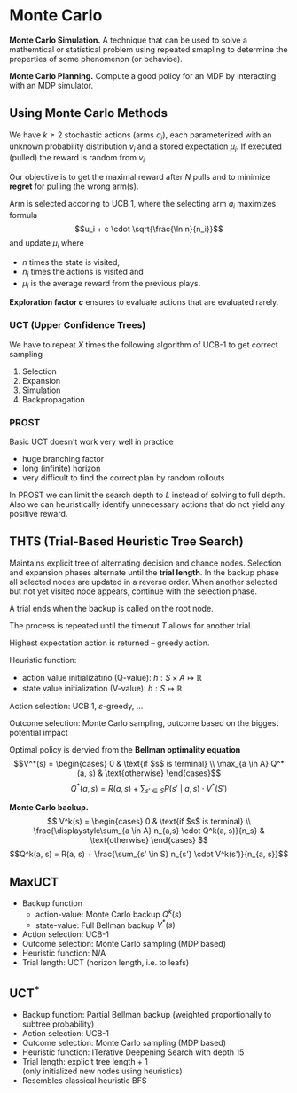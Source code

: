 # Monte Carlo

**Monte Carlo Simulation.** A technique that can be used to solve a mathemtical or statistical problem using repeated smapling to determine the properties of some phenomenon (or behavioe).

**Monte Carlo Planning.** Compute a good policy for an MDP by interacting with an MDP simulator.

## Using Monte Carlo Methods

We have $k \geq 2$ stochastic actions (arms $a_i$), each parameterized with an unknown probability distribution $v_i$ and a stored expectation $\mu_i$. If executed (pulled) the reward is random from $v_i$.

Our objective is to get the maximal reward after $N$ pulls and to minimize **regret** for pulling the wrong arm(s).

Arm is selected accoring to UCB 1, where the selecting arm $a_i$ maximizes formula
$$u_i + c \cdot \sqrt{\frac{\ln n}{n_i}}$$
and update $\mu_i$ where

* $n$ times the state is visited,
* $n_i$ times the actions is visited and
* $\mu_i$ is the average reward from the previous plays.

**Exploration factor $c$** ensures to evaluate actions that are evaluated rarely.

### UCT (Upper Confidence Trees)

We have to repeat $X$ times the following algorithm of UCB-1 to get correct sampling

1. Selection
2. Expansion
3. Simulation
4. Backpropagation

### PROST

Basic UCT doesn't work very well in practice

* huge branching factor
* long (infinite) horizon
* very difficult to find the correct plan by random rollouts

In PROST we can limit the search depth to $L$ instead of solving to full depth. Also we can heuristically identify unnecessary actions that do not yield any positive reward.

## THTS (Trial-Based Heuristic Tree Search)

Maintains explicit tree of alternating decision and chance nodes. Selection and expansion phases alternate until the **trial length**. In the backup phase all selected nodes are updated in a reverse order. When another selected but not yet visited node appears, continue with the selection phase.

A trial ends when the backup is called on the root node.

The process is repeated until the timeout $T$ allows for another trial.

Highest expectation action is returned – greedy action.

Heuristic function:

* action value initializatino (Q-value): $h: S \times A \mapsto \mathbb{R}$
* state value initialization (V-value): $h: S \mapsto \mathbb{R}$

Action selection: UCB 1, $\varepsilon$-greedy, ...

Outcome selection: Monte Carlo sampling, outcome based on the biggest potential impact

Optimal policy is dervied from the **Bellman optimality equation**
$$V^*(s) = \begin{cases}
0 & \text{if $s$ is terminal} \\
\max_{a \in A} Q^*(a, s) & \text{otherwise}
\end{cases}$$
$$Q^*(a, s) = R(a, s) + \sum_{s' \in S} P(s' \ | \ a, s) \cdot V^*(S')$$

**Monte Carlo backup.**
$$
V^k(s) = \begin{cases}
0 & \text{if $s$ is terminal} \\
\frac{\displaystyle\sum_{a \in A} n_{a,s} \cdot Q^k(a, s)}{n_s} & \text{otherwise}
\end{cases}
$$
$$Q^k(a, s) = R(a, s) + \frac{\sum_{s' \in S} n_{s'} \cdot V^k(s')}{n_{a, s}}$$

## MaxUCT

* Backup function
    * action-value: Monte Carlo backup $Q^k(s)$
    * state-value: Full Bellman backup $V^*(s)$
* Action selection: UCB-1
* Outcome selection: Monte Carlo sampling (MDP based)
* Heuristic function: N/A
* Trial length: UCT (horizon length, i.e. to leafs)

## UCT$^*$

* Backup function: Partial Bellman backup (weighted proportionally to subtree probability)
* Action selection: UCB-1
* Outcome selection: Monte Carlo sampling (MDP based)
* Heuristic function: ITerative Deepening Search with depth 15
* Trial length: explicit tree length + 1  
    (only initialized new nodes using heuristics)
* Resembles classical heuristic BFS
